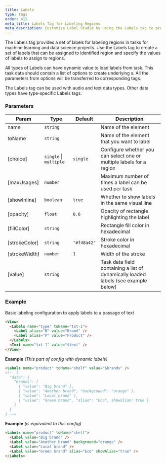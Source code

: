 ```yaml
---
title: Labels
type: tags
order: 412
meta_title: Labels Tag for Labeling Regions
meta_description: Customize Label Studio by using the Labels tag to provide a set of labels for labeling regions in tasks for machine learning and data science projects.
---
```


The Labels tag provides a set of labels for labeling regions in tasks for machine learning and data science projects. Use the Labels tag to create a set of labels that can be assigned to identified region and specify the values of labels to assign to regions.

All types of Labels can have dynamic value to load labels from task. This task data should contain a list of options to create underlying <Label>s. All the parameters from options will be transferred to corresponding tags.

The Labels tag can be used with audio and text data types. Other data types have type-specific Labels tags.

### Parameters

| Param | Type | Default | Description |
| --- | --- | --- | --- |
| name | <code>string</code> |  | Name of the element |
| toName | <code>string</code> |  | Name of the element that you want to label |
| [choice] | <code>single</code> \| <code>multiple</code> | <code>single</code> | Configure whether you can select one or multiple labels for a region |
| [maxUsages] | <code>number</code> |  | Maximum number of times a label can be used per task |
| [showInline] | <code>boolean</code> | <code>true</code> | Whether to show labels in the same visual line |
| [opacity] | <code>float</code> | <code>0.6</code> | Opacity of rectangle highlighting the label |
| [fillColor] | <code>string</code> |  | Rectangle fill color in hexadecimal |
| [strokeColor] | <code>string</code> | <code>&quot;#f48a42&quot;</code> | Stroke color in hexadecimal |
| [strokeWidth] | <code>number</code> | <code>1</code> | Width of the stroke |
| [value] | <code>string</code> |  | Task data field containing a list of dynamically loaded labels (see example below) |

### Example

Basic labeling configuration to apply labels to a passage of text

```html
<View>
  <Labels name="type" toName="txt-1">
    <Label alias="B" value="Brand" />
    <Label alias="P" value="Product" />
  </Labels>
  <Text name="txt-1" value="$text" />
</View>
```
**Example** *(This part of config with dynamic labels)*  
```html
<Labels name="product" toName="shelf" value="$brands" />
<!-- {
  "data": {
    "brands": [
      { "value": "Big brand" },
      { "value": "Another brand", "background": "orange" },
      { "value": "Local brand" },
      { "value": "Green brand", "alias": "Eco", showalias: true }
    ]
  }
} -->
```
**Example** *(is equivalent to this config)*  
```html
<Labels name="product" toName="shelf">
  <Label value="Big brand" />
  <Label value="Another brand" background="orange" />
  <Label value="Local brand" />
  <Label value="Green brand" alias="Eco" showAlias="true" />
</Labels>
```

